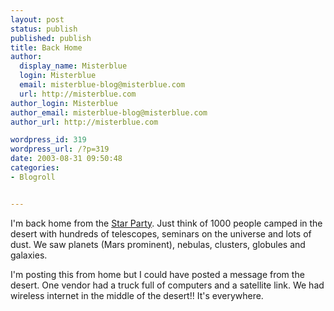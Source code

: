 ```yaml
---
layout: post
status: publish
published: publish
title: Back Home
author:
  display_name: Misterblue
  login: Misterblue
  email: misterblue-blog@misterblue.com
  url: http://misterblue.com
author_login: Misterblue
author_email: misterblue-blog@misterblue.com
author_url: http://misterblue.com

wordpress_id: 319
wordpress_url: /?p=319
date: 2003-08-31 09:50:48
categories:
- Blogroll


---
```

<p>
I'm back home from the
<a href="http://www.oregonstarparty.org/">Star Party</a>.
Just think of 1000 people camped in the desert with hundreds of telescopes, seminars on the universe and lots of dust.
We saw planets (Mars prominent), nebulas, clusters, globules and galaxies.
</p>
<p>
I'm posting this from home but I could have posted a message from the desert.
One vendor had a truck full of computers and a satellite link. 
We had wireless internet in the middle of the desert!!
It's everywhere.

</p>

